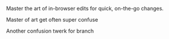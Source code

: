 Master the art of in-browser edits for quick, on-the-go changes.

Master of art get often super confuse

Another confusion 
twerk for branch